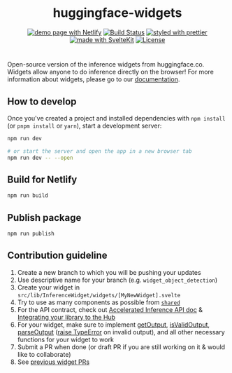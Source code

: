 <h1 align="center">huggingface-widgets</h1>

<p align="center">
  <a href="https://huggingface-widgets.netlify.app/"><img src="https://img.shields.io/badge/demo_page-Netlify-008080.svg" alt="demo page with Netlify"></a>
  <a href="https://github.com/huggingface/huggingface_hub/actions/workflows/js-widgets-tests.yml?query=branch%3Amain"><img src="https://github.com/huggingface/huggingface_hub/actions/workflows/js-widgets-tests.yml/badge.svg?query=branch%3Amain" alt="Build Status"></a>
  <a href="https://github.com/prettier/prettier"><img src="https://img.shields.io/badge/styled_with-prettier-ff69b4.svg" alt="styled with prettier"></a>
  <a href="https://kit.svelte.dev/"><img src="https://img.shields.io/badge/made_with-SvelteKit-ff3e00.svg" alt="made with SvelteKit"></a>
  <a href="https://github.com/huggingface/huggingface_hub/blob/main/LICENSE"><img src="https://img.shields.io/badge/license-Apache%202.0-informational" alt="License"></a>
</p>

# 

Open-source version of the inference widgets from huggingface.co. Widgets allow anyone to do inference directly on the browser! For more information about widgets, please go to our [documentation](https://huggingface.co/docs/hub/main#whats-a-widget).

## How to develop

Once you've created a project and installed dependencies with `npm install` (or `pnpm install` or `yarn`), start a development server:

```bash
npm run dev

# or start the server and open the app in a new browser tab
npm run dev -- --open
```

## Build for Netlify

```bash
npm run build
```
## Publish package

```bash
npm run publish
```

## Contribution guideline
1. Create a new branch to which you will be pushing your updates
2. Use descriptive name for your branch (e.g. `widget_object_detection`)
3. Create your widget in `src/lib/InferenceWidget/widgets/[MyNewWidget].svelte`
4. Try to use as many components as possible from [`shared`](https://github.com/huggingface/huggingface_hub/tree/main/widgets/src/lib/InferenceWidget/shared)
5. For the API contract, check out [Accelerated Inference API doc](https://api-inference.huggingface.co/docs/python/html/detailed_parameters.html) & [Integrating your library to the Hub](https://huggingface.co/docs/hub/adding-a-library)
6. For your widget, make sure to implement [getOutput](https://github.com/huggingface/huggingface_hub/blob/main/widgets/src/lib/InferenceWidget/widgets/ImageClassificationWidget/ImageClassificationWidget.svelte#L28), [isValidOutput](https://github.com/huggingface/huggingface_hub/blob/main/widgets/src/lib/InferenceWidget/widgets/ImageClassificationWidget/ImageClassificationWidget.svelte#L69), [parseOutput](https://github.com/huggingface/huggingface_hub/blob/main/widgets/src/lib/InferenceWidget/widgets/ImageClassificationWidget/ImageClassificationWidget.svelte#L78) ([raise TypeError](https://github.com/huggingface/huggingface_hub/blob/main/widgets/src/lib/InferenceWidget/widgets/ImageClassificationWidget/ImageClassificationWidget.svelte#L82) on invalid output), and all other necessary functions for your widget to work
7. Submit a PR when done (or draft PR if you are still working on it & would like to collaborate)
8. See [previous widget PRs](https://github.com/huggingface/huggingface_hub/pulls?q=is%3Apr+label%3Awidgets+) 